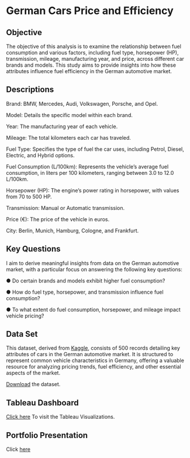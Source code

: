 # German Cars Price and Efficiency
## Objective
The objective of this analysis is to examine the relationship between fuel consumption and various factors, including fuel type, horsepower (HP), transmission, mileage, manufacturing year, and price, across different car brands and models. This study aims to provide insights into how these attributes influence fuel efficiency in the German automotive market.

## Descriptions

Brand: BMW, Mercedes, Audi, Volkswagen, Porsche, and Opel.

Model: Details the specific model within each brand.

Year: The manufacturing year of each vehicle.

Mileage: The total kilometers each car has traveled.

Fuel Type: Specifies the type of fuel the car uses, including Petrol, Diesel, Electric, and Hybrid options.

Fuel Consumption (L/100km): Represents the vehicle’s average fuel consumption, in liters per 100 kilometers, ranging between 3.0 to 12.0 L/100km.

Horsepower (HP): The engine’s power rating in horsepower, with values from 70 to 500 HP.

Transmission: Manual or Automatic transmission.

Price (€): The price of the vehicle in euros.

City: Berlin, Munich, Hamburg, Cologne, and Frankfurt.

## Key Questions
I aim to derive meaningful insights from data on the German automotive market, with a particular focus on answering the following key questions:

● Do certain brands and models exhibit higher fuel consumption?

● How do fuel type, horsepower, and transmission influence fuel consumption?

● To what extent do fuel consumption, horsepower, and mileage impact vehicle pricing?

## Data Set
This dataset, derived from [Kaggle](https://www.kaggle.com/datasets/heidarmirhajisadati/german-vehicle-price-and-efficiency-dataset), consists of 500 records detailing key attributes of cars in the German automotive market. It is structured to represent common vehicle characteristics in Germany, offering a valuable resource for analyzing pricing trends, fuel efficiency, and other essential aspects of the market.
 
[Download](germany_auto_industry_dataset.csv) the dataset.

## Tableau Dashboard
[Click here](https://public.tableau.com/views/GermanCarsPriceandEfficiencyCorrelations/GermanCarsPriceandEfficiency?:language=en-US&:sid=&:redirect=auth&:display_count=n&:origin=viz_share_link) To visit the Tableau Visualizations.

## Portfolio Presentation
Click [here](https://drive.google.com/file/d/1fDsEiAiiqeFrXyQWQNRri8zgKPWPs-SE/view?usp=drive_link)


